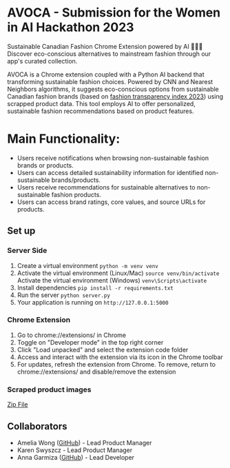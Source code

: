 # AVOCA - Submission for the Women in AI Hackathon 2023
Sustainable Canadian Fashion Chrome Extension powered by AI 🍁👖🌿 Discover eco-conscious alternatives to mainstream fashion through our app's curated collection.

AVOCA is a Chrome extension coupled with a Python AI backend that transforming sustainable fashion choices. Powered by CNN and Nearest Neighbors algorithms, it suggests eco-conscious options from sustainable Canadian fashion brands (based on [fashion transparency index 2023](https://www.fashionrevolution.org/about/transparency/)) using scrapped product data. This tool employs AI to offer personalized, sustainable fashion recommendations based on product features.

# Main Functionality: 
- Users receive notifications when browsing non-sustainable fashion brands or products.
- Users can access detailed sustainability information for identified non-sustainable brands/products.
- Users receive recommendations for sustainable alternatives to non-sustainable fashion products.
- Users can access brand ratings, core values, and source URLs for products.

## Set up
### Server Side 
1) Create a virtual environment `python -m venv venv`
2) Activate the virtual environment (Linux/Mac) `source venv/bin/activate`  
   Activate the virtual environment (Windows) `venv\Scripts\activate`
3) Install dependencies `pip install -r requirements.txt`
4) Run the server `python server.py`  
5) Your application is running on `http://127.0.0.1:5000`

### Chrome Extension
1) Go to chrome://extensions/ in Chrome
2) Toggle on "Developer mode" in the top right corner
3) Click "Load unpacked" and select the extension code folder
4) Access and interact with the extension via its icon in the Chrome toolbar
5) For updates, refresh the extension from Chrome. To remove, return to chrome://extensions/ and disable/remove the extension

### Scraped product images
[Zip File](https://www.dropbox.com/scl/fi/krwaal4ptccb052wwjwbr/drp_fashion_img_sus_canada_brands.zip?rlkey=7f4vct30f37t813fczbkd3j0c&dl=0)

## Collaborators 
- Amelia Wong ([GitHub](https://github.com/ameliastwong)) - Lead Product Manager
- Karen Swyszcz - Lead Product Manager
- Anna Garmiza ([GitHub](https://github.com/annagarmiza)) - Lead Developer
